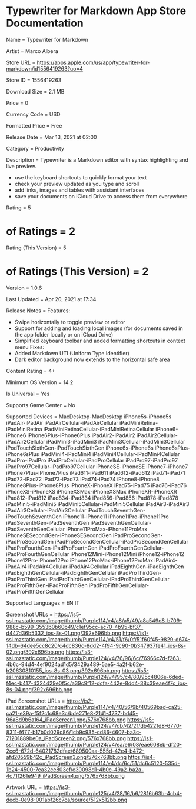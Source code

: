 # Typewriter for Markdown App Store Documentation

Name = Typewriter for Markdown

Artist = Marco Albera

Store URL = https://apps.apple.com/us/app/typewriter-for-markdown/id1556419263?uo=4

Store ID = 1556419263

Download Size = 2.1 MB

Price = 0

Currency Code = USD

Formatted Price = Free

Release Date = Mar 13, 2021 at 02:00

Category = Productivity

Description = Typewriter is a Markdown editor with syntax highlighting and live preview.
- use the keyboard shortcuts to quickly format your text
- check your preview updated as you type and scroll
- add links, images and tables with assistant interfaces
- save your documents on iCloud Drive to access them from everywhere

Rating = 5

# of Ratings = 2

Rating (This Version) = 5

# of Ratings (This Version) = 2

Version = 1.0.6

Last Updated = Apr 20, 2021 at 17:34

Release Notes = Features:
- Swipe horizontally to toggle preview or editor
- Support for adding and loading local images (for documents saved in the app folder locally or on iCloud Drive)
- Simplified keyboard toolbar and added formatting shortcuts in context menu
Fixes:
- Added Markdown UTI (Uniform Type Identifier)
- Dark editor background now extends to the horizontal safe area

Content Rating = 4+

Minimum OS Version = 14.2

Is Universal = Yes

Supports Game Center = No

Supported Devices = MacDesktop-MacDesktop
iPhone5s-iPhone5s
iPadAir-iPadAir
iPadAirCellular-iPadAirCellular
iPadMiniRetina-iPadMiniRetina
iPadMiniRetinaCellular-iPadMiniRetinaCellular
iPhone6-iPhone6
iPhone6Plus-iPhone6Plus
iPadAir2-iPadAir2
iPadAir2Cellular-iPadAir2Cellular
iPadMini3-iPadMini3
iPadMini3Cellular-iPadMini3Cellular
iPodTouchSixthGen-iPodTouchSixthGen
iPhone6s-iPhone6s
iPhone6sPlus-iPhone6sPlus
iPadMini4-iPadMini4
iPadMini4Cellular-iPadMini4Cellular
iPadPro-iPadPro
iPadProCellular-iPadProCellular
iPadPro97-iPadPro97
iPadPro97Cellular-iPadPro97Cellular
iPhoneSE-iPhoneSE
iPhone7-iPhone7
iPhone7Plus-iPhone7Plus
iPad611-iPad611
iPad612-iPad612
iPad71-iPad71
iPad72-iPad72
iPad73-iPad73
iPad74-iPad74
iPhone8-iPhone8
iPhone8Plus-iPhone8Plus
iPhoneX-iPhoneX
iPad75-iPad75
iPad76-iPad76
iPhoneXS-iPhoneXS
iPhoneXSMax-iPhoneXSMax
iPhoneXR-iPhoneXR
iPad812-iPad812
iPad834-iPad834
iPad856-iPad856
iPad878-iPad878
iPadMini5-iPadMini5
iPadMini5Cellular-iPadMini5Cellular
iPadAir3-iPadAir3
iPadAir3Cellular-iPadAir3Cellular
iPodTouchSeventhGen-iPodTouchSeventhGen
iPhone11-iPhone11
iPhone11Pro-iPhone11Pro
iPadSeventhGen-iPadSeventhGen
iPadSeventhGenCellular-iPadSeventhGenCellular
iPhone11ProMax-iPhone11ProMax
iPhoneSESecondGen-iPhoneSESecondGen
iPadProSecondGen-iPadProSecondGen
iPadProSecondGenCellular-iPadProSecondGenCellular
iPadProFourthGen-iPadProFourthGen
iPadProFourthGenCellular-iPadProFourthGenCellular
iPhone12Mini-iPhone12Mini
iPhone12-iPhone12
iPhone12Pro-iPhone12Pro
iPhone12ProMax-iPhone12ProMax
iPadAir4-iPadAir4
iPadAir4Cellular-iPadAir4Cellular
iPadEighthGen-iPadEighthGen
iPadEighthGenCellular-iPadEighthGenCellular
iPadProThirdGen-iPadProThirdGen
iPadProThirdGenCellular-iPadProThirdGenCellular
iPadProFifthGen-iPadProFifthGen
iPadProFifthGenCellular-iPadProFifthGenCellular

Supported Languages = EN
IT

Screenshot URLs = https://is5-ssl.mzstatic.com/image/thumb/Purple114/v4/a8/a5/49/a8a549d8-b709-988c-b599-3553b0b60b49/c1ef95cc-ac70-4b95-bf37-d447d36b5332_ios-8s-01.png/392x696bb.png
https://is1-ssl.mzstatic.com/image/thumb/Purple114/v4/51/f6/0f/51f60f45-9829-d674-14db-64dee5cc8c20/c4dc836c-8dd2-4f94-9c90-0b347937fe41_ios-8s-02.png/392x696bb.png
https://is3-ssl.mzstatic.com/image/thumb/Purple124/v4/76/96/6c/76966c7d-f263-4b6c-94d4-4ef9024ad1d5/3429a489-5ae5-4a2f-b62e-b20630810155_ios-8s-03.png/392x696bb.png
https://is5-ssl.mzstatic.com/image/thumb/Purple124/v4/95/c4/80/95c4806e-6ded-f4ec-b417-4324429e0f5c/a39c9f12-dcfa-442e-8dd4-38c39eae4f7c_ios-8s-04.png/392x696bb.png

iPad Screenshot URLs = https://is2-ssl.mzstatic.com/image/thumb/Purple114/v4/40/56/9b/40569bad-ca25-ca21-e39a-f5f2c1c68e3c/bde271e8-21d1-4737-bd45-96a8d9b6a164_iPadScreen1.png/576x768bb.png
https://is5-ssl.mzstatic.com/image/thumb/Purple124/v4/db/42/21/db4221d8-6770-8311-f677-b17b0d029c86/1cb9c935-cd86-4607-ba3c-71201889be0a_iPadScreen2.png/576x768bb.png
https://is1-ssl.mzstatic.com/image/thumb/Purple124/v4/ea/e6/08/eae608eb-df20-2cc6-672d-64021782dfae/689500aa-555d-42e4-b472-afd20559b42c_iPadScreen3.png/576x768bb.png
https://is4-ssl.mzstatic.com/image/thumb/Purple114/v4/dc/6c/51/dc6c5120-535d-1b24-4500-7ea32ce803ef/e30098d1-4b0c-49a2-ba2a-4c71f261e949_iPadScreen4.png/576x768bb.png

Artwork URL = https://is3-ssl.mzstatic.com/image/thumb/Purple125/v4/28/16/b6/2816b63b-4cb4-decb-0e98-001abf26c7ca/source/512x512bb.png
